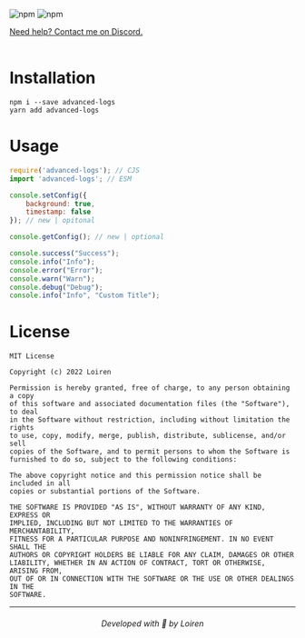 ![npm](https://img.shields.io/npm/v/advanced-logs?label=npm&style=for-the-badge)
![npm](https://img.shields.io/npm/dt/advanced-logs?style=for-the-badge)

[Need help? Contact me on Discord.](https://discord.com/users/852606013126606908)
<br /><br />

# Installation
```shell
npm i --save advanced-logs
yarn add advanced-logs
```

# Usage
```js
require('advanced-logs'); // CJS
import 'advanced-logs'; // ESM

console.setConfig({
    background: true,
    timestamp: false
}); // new | opitonal

console.getConfig(); // new | optional

console.success("Success");
console.info("Info");
console.error("Error");
console.warn("Warn");
console.debug("Debug");
console.info("Info", "Custom Title");
```

# License
```
MIT License

Copyright (c) 2022 Loiren

Permission is hereby granted, free of charge, to any person obtaining a copy
of this software and associated documentation files (the "Software"), to deal
in the Software without restriction, including without limitation the rights
to use, copy, modify, merge, publish, distribute, sublicense, and/or sell
copies of the Software, and to permit persons to whom the Software is
furnished to do so, subject to the following conditions:

The above copyright notice and this permission notice shall be included in all
copies or substantial portions of the Software.

THE SOFTWARE IS PROVIDED "AS IS", WITHOUT WARRANTY OF ANY KIND, EXPRESS OR
IMPLIED, INCLUDING BUT NOT LIMITED TO THE WARRANTIES OF MERCHANTABILITY,
FITNESS FOR A PARTICULAR PURPOSE AND NONINFRINGEMENT. IN NO EVENT SHALL THE
AUTHORS OR COPYRIGHT HOLDERS BE LIABLE FOR ANY CLAIM, DAMAGES OR OTHER
LIABILITY, WHETHER IN AN ACTION OF CONTRACT, TORT OR OTHERWISE, ARISING FROM,
OUT OF OR IN CONNECTION WITH THE SOFTWARE OR THE USE OR OTHER DEALINGS IN THE
SOFTWARE.
```

---

<h6 align="center">Developed with 💙 by Loiren</h6>